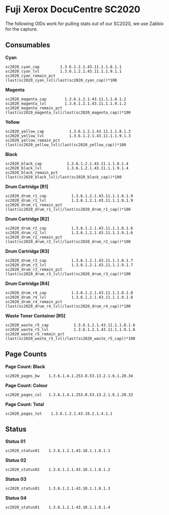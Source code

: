 # Fuji Xerox DocuCentre SC2020

The following OIDs work for pulling stats out of our SC2020, we use Zabbix for the capture.

## Consumables

**Cyan**
```
sc2020_cyan_cap         1.3.6.1.2.1.43.11.1.1.8.1.1
sc2020_cyan_lvl         1.3.6.1.2.1.43.11.1.1.9.1.1
sc2020_cyan_remain_pct	(last(sc2020_cyan_lvl)/last(sc2020_cyan_cap))*100
```
**Magenta**
```
sc2020_magenta_cap        1.3.6.1.2.1.43.11.1.1.8.1.2
sc2020_magenta_lvl        1.3.6.1.2.1.43.11.1.1.9.1.2
sc2020_magenta_remain_pct (last(sc2020_magenta_lvl)/last(sc2020_magenta_cap))*100
```

**Yellow**
```
sc2020_yellow_cap           1.3.6.1.2.1.43.11.1.1.8.1.3
sc2020_yellow_lvl           1.3.6.1.2.1.43.11.1.1.9.1.3
sc2020_yellow_remain_pct    (last(sc2020_yellow_lvl)/last(sc2020_yellow_cap))*100
```

**Black**
```
sc2020_black_cap           1.3.6.1.2.1.43.11.1.1.8.1.4
sc2020_black_lvl           1.3.6.1.2.1.43.11.1.1.9.1.4
sc2020_black_remain_pct    (last(sc2020_black_lvl)/last(sc2020_black_cap))*100
```

**Drum Cartridge [R1]**
```
sc2020_drum_r1_cap           1.3.6.1.2.1.43.11.1.1.8.1.9
sc2020_drum_r1_lvl           1.3.6.1.2.1.43.11.1.1.9.1.9
sc2020_drum_r1_remain_pct    (last(sc2020_drum_r1_lvl)/last(sc2020_drum_r1_cap))*100
```

**Drum Cartridge [R2]**
```
sc2020_drum_r2_cap           1.3.6.1.2.1.43.11.1.1.8.1.6
sc2020_drum_r2_lvl           1.3.6.1.2.1.43.11.1.1.9.1.6
sc2020_drum_r2_remain_pct    (last(sc2020_drum_r2_lvl)/last(sc2020_drum_r2_cap))*100
```

**Drum Cartridge [R3]**
```
sc2020_drum_r3_cap           1.3.6.1.2.1.43.11.1.1.8.1.7
sc2020_drum_r3_lvl           1.3.6.1.2.1.43.11.1.1.9.1.7
sc2020_drum_r3_remain_pct    (last(sc2020_drum_r3_lvl)/last(sc2020_drum_r3_cap))*100
```

**Drum Cartridge [R4]**
```
sc2020_drum_r4_cap           1.3.6.1.2.1.43.11.1.1.8.1.8
sc2020_drum_r4_lvl           1.3.6.1.2.1.43.11.1.1.9.1.8
sc2020_drum_r4_remain_pct    (last(sc2020_drum_r4_lvl)/last(sc2020_drum_r4_cap))*100
```

**Waste Toner Container [R5]**
```
sc2020_waste_r5_cap           1.3.6.1.2.1.43.11.1.1.8.1.6
sc2020_waste_r5_lvl           1.3.6.1.2.1.43.11.1.1.9.1.6
sc2020_waste_r5_remain_pct    (last(sc2020_waste_r5_lvl)/last(sc2020_waste_r5_cap))*100
```

## Page Counts

**Page Count: Black**
```
sc2020_pages_bw    1.3.6.1.4.1.253.8.53.13.2.1.6.1.20.34
```

**Page Count: Colour**
```
sc2020_pages_col   1.3.6.1.4.1.253.8.53.13.2.1.6.1.20.33
```

**Page Count: Total**
```
sc2020_pages_tot    1.3.6.1.2.1.43.10.2.1.4.1.1
```

## Status

**Status 01**
```
sc2020_status01    1.3.6.1.2.1.43.18.1.1.8.1.1
```

**Status 02**
```
sc2020_status02    1.3.6.1.2.1.43.18.1.1.8.1.2
```

**Status 03**
```
sc2020_status01    1.3.6.1.2.1.43.18.1.1.8.1.3
```

**Status 04**
```
sc2020_status01    1.3.6.1.2.1.43.18.1.1.8.1.4
```

